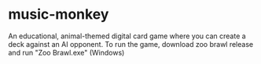 # music-monkey
An educational, animal-themed digital card game where you can create a deck against an AI opponent.
To run the game, download zoo brawl release and run "Zoo Brawl.exe" (Windows)
